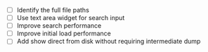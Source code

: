 - [ ] Identify the full file paths
- [ ] Use text area widget for search input
- [ ] Improve search performance
- [ ] Improve initial load performance
- [ ] Add show direct from disk without requiring intermediate dump